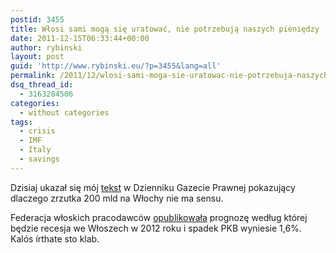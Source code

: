 ```yaml
---
postid: 3455
title: Włosi sami mogą się uratować, nie potrzebują naszych pieniędzy
date: 2011-12-15T06:33:44+00:00
author: rybinski
layout: post
guid: 'http://www.rybinski.eu/?p=3455&lang=all'
permalink: /2011/12/wlosi-sami-moga-sie-uratowac-nie-potrzebuja-naszych-pieniedzy/
dsq_thread_id:
  - 3163284506
categories:
  - without categories
tags:
  - crisis
  - IMF
  - Italy
  - savings
---
```

Dzisiaj ukazał się mój [tekst](http://forsal.pl/artykuly/575940,rybinski_czas_ratowac_unie_wspolny_rynek_i_otwarte_granice.html) w Dzienniku Gazecie Prawnej pokazujący dlaczego zrzutka 200 mld na Włochy nie ma sensu.

Federacja włoskich pracodawców [opublikowała](http://www.bloomberg.com/news/2011-12-15/italy-recession-to-last-until-late-2012-confindustria-says-1-.html) prognozę według której będzie recesja we Włoszech w 2012 roku i spadek PKB wyniesie 1,6%.  Kalós írthate sto klab.

<div id="_mcePaste" style="position: absolute; left: -10000px; top: 0px; width: 1px; height: 1px; overflow: hidden;">
  <div id="gt-src-c" class="g-unit">
    <div id="gt-src-p">
      <div id="gt-src-wrap">
        <div style="width: 100%;">
          <textarea id="source" class="goog-textarea" style="-moz-box-sizing: border-box; overflow-y: hidden; overflow-x: auto; padding-right: 20px;" dir="ltr" name="text"></textarea>
        </div>
      </div>
    </div>
  </div>
  
  <div id="gt-res-wrap">
    <div id="gt-res-content" class="almost_half_cell">
      <div style="zoom:1" dir="ltr">
        <span id="result_box" class="short_text" lang="el"><span class="hps">Καλώς ήρθατε</span> <span class="hps">στο κλαμπ</span></span>
      </div>
    </div>
  </div>
  
  <div id="res-translit" class="translit" style="text-align: left;" dir="ltr">
    Kaló̱s í̱rthate sto klab
  </div>
</div>
